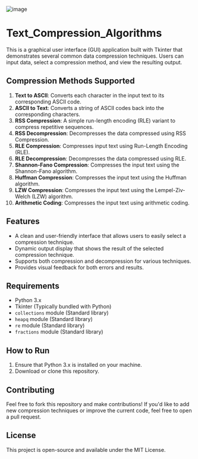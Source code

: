 ![image](https://github.com/user-attachments/assets/1ff1e242-0949-4ff9-a6a0-21156bedded5)

# Text_Compression_Algorithms

This is a graphical user interface (GUI) application built with Tkinter that demonstrates several common data compression techniques. 
Users can input data, select a compression method, and view the resulting output.

## Compression Methods Supported

1. **Text to ASCII**: Converts each character in the input text to its corresponding ASCII code.
2. **ASCII to Text**: Converts a string of ASCII codes back into the corresponding characters.
3. **RSS Compression**: A simple run-length encoding (RLE) variant to compress repetitive sequences.
4. **RSS Decompression**: Decompresses the data compressed using RSS Compression.
5. **RLE Compression**: Compresses input text using Run-Length Encoding (RLE).
6. **RLE Decompression**: Decompresses the data compressed using RLE.
7. **Shannon-Fano Compression**: Compresses the input text using the Shannon-Fano algorithm.
8. **Huffman Compression**: Compresses the input text using the Huffman algorithm.
9. **LZW Compression**: Compresses the input text using the Lempel-Ziv-Welch (LZW) algorithm.
10. **Arithmetic Coding**: Compresses the input text using arithmetic coding.

## Features

- A clean and user-friendly interface that allows users to easily select a compression technique.
- Dynamic output display that shows the result of the selected compression technique.
- Supports both compression and decompression for various techniques.
- Provides visual feedback for both errors and results.

## Requirements

- Python 3.x
- Tkinter (Typically bundled with Python)
- `collections` module (Standard library)
- `heapq` module (Standard library)
- `re` module (Standard library)
- `fractions` module (Standard library)

## How to Run

1. Ensure that Python 3.x is installed on your machine.
2. Download or clone this repository.

## Contributing
Feel free to fork this repository and make contributions!
If you'd like to add new compression techniques or improve the current code, feel free to open a pull request.

## License
This project is open-source and available under the MIT License.
